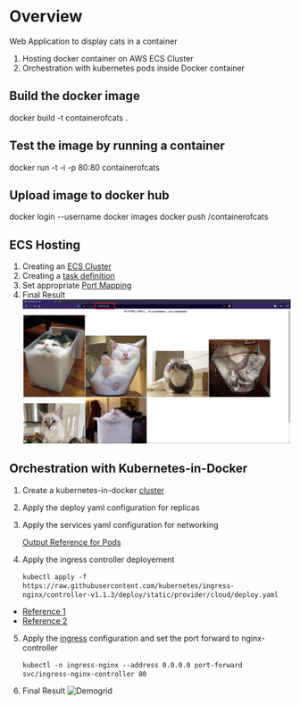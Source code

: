 # Overview
Web Application to display cats in a container
1. Hosting docker container on AWS ECS Cluster
2. Orchestration with kubernetes pods inside Docker container

## Build the docker image
docker build -t containerofcats .

## Test the image by running a container
docker run -t -i -p 80:80 containerofcats

## Upload image to docker hub
docker login --username <USER>
docker images
docker push <USER>/containerofcats

## ECS Hosting
1. Creating an [ECS Cluster](/reference/1.png)
2. Creating a [task definition](/reference/2.png)
3. Set appropriate [Port Mapping](/reference/3.png) 
4. Final Result
![Demogrid](/reference/4.png)

## Orchestration with Kubernetes-in-Docker
1. Create a kubernetes-in-docker [cluster](/kb-reference/1.png)
2. Apply the deploy yaml configuration for replicas
3. Apply the services yaml configuration for networking

    [Output Reference for Pods](/kb-reference/2.png)

4. Apply the ingress controller deployement
    ```
    kubectl apply -f https://raw.githubusercontent.com/kubernetes/ingress-nginx/controller-v1.1.3/deploy/static/provider/cloud/deploy.yaml
    ```
    
-   [Reference 1](/kb-reference/3.png)
-   [Reference 2](/kb-reference/4.png)

5. Apply the [ingress](/kb-reference/5.png) configuration and set the port forward to nginx-controller
    ```
    kubectl -n ingress-nginx --address 0.0.0.0 port-forward svc/ingress-nginx-controller 80
    ```
6. Final Result
![Demogrid](/kb-reference/6.png)